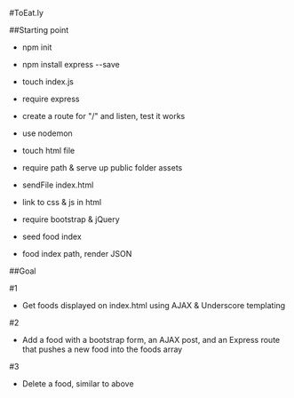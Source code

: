 #ToEat.ly

##Starting point

* npm init
* npm install express --save

* touch index.js
* require express
* create a route for "/" and listen, test it works

* use nodemon

* touch html file
* require path & serve up public folder assets
* sendFile index.html
* link to css & js in html

* require bootstrap & jQuery

* seed food index

* food index path, render JSON


##Goal

#1
* Get foods displayed on index.html using AJAX & Underscore templating

#2
* Add a food with a bootstrap form, an AJAX post, and an Express route that pushes a new food into the foods array

#3
* Delete a food, similar to above




